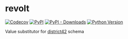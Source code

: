 # revolt

[![Codecov](https://img.shields.io/codecov/c/github/tsv1/revolt/master.svg?style=flat-square)](https://codecov.io/gh/tsv1/revolt)
[![PyPI](https://img.shields.io/pypi/v/revolt.svg?style=flat-square)](https://pypi.python.org/pypi/revolt/)
[![PyPI - Downloads](https://img.shields.io/pypi/dm/revolt?style=flat-square)](https://pypi.python.org/pypi/revolt/)
[![Python Version](https://img.shields.io/pypi/pyversions/revolt.svg?style=flat-square)](https://pypi.python.org/pypi/revolt/)

Value substitutor for [district42](https://github.com/tsv1/district42) schema
